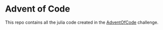 # Advent of Code

This repo contains all the julia code created in the [AdventOfCode](adventofcode.com/) challenge.